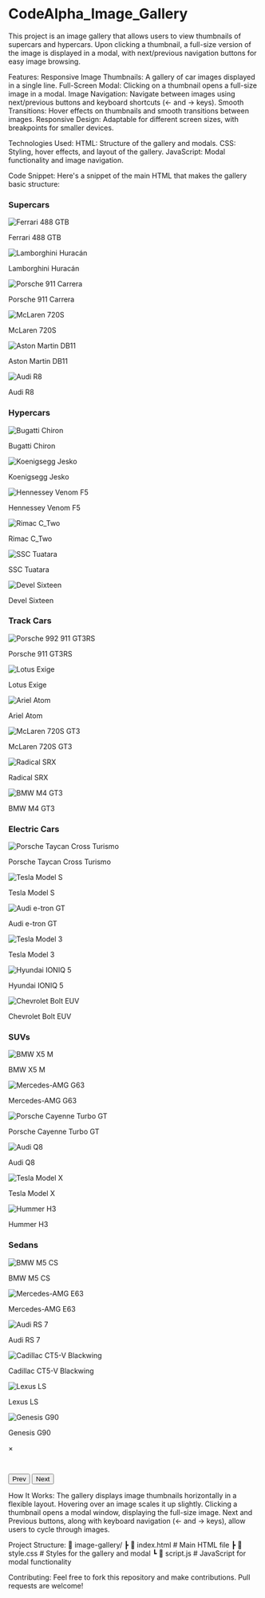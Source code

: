 # CodeAlpha_Image_Gallery

This project is an image gallery that allows users to view thumbnails of supercars and hypercars. Upon clicking a thumbnail, a full-size version of the image is displayed in a modal, with next/previous navigation buttons for easy image browsing.

Features:
Responsive Image Thumbnails: A gallery of car images displayed in a single line.
Full-Screen Modal: Clicking on a thumbnail opens a full-size image in a modal.
Image Navigation: Navigate between images using next/previous buttons and keyboard shortcuts (← and → keys).
Smooth Transitions: Hover effects on thumbnails and smooth transitions between images.
Responsive Design: Adaptable for different screen sizes, with breakpoints for smaller devices.

Technologies Used:
HTML: Structure of the gallery and modals.
CSS: Styling, hover effects, and layout of the gallery.
JavaScript: Modal functionality and image navigation.

Code Snippet:
Here's a snippet of the main HTML that makes the gallery basic structure:

<!DOCTYPE html>
<html lang="en">
<head>
  <meta charset="UTF-8">
  <meta name="viewport" content="width=device-width, initial-scale=1.0">
  <title>Image Gallery</title>
  <link rel="stylesheet" href="styles.css">
</head>
<body>
  <centre>
  <div class="gallery-section">
    <h3>Supercars</h3>
    <div class="gallery">
      <div class="thumbnail-container">
        <img src="https://image.cnbcfm.com/api/v1/image/102396732-trequarti_basso.?v=1423061058&w=1600&h=900" alt="Ferrari 488 GTB" class="thumbnail">
        <p>Ferrari 488 GTB</p>
      </div>
      <div class="thumbnail-container">
        <img src="https://imgd.aeplcdn.com/1280x720/n/cw/ec/14054/huracan-evo-exterior-right-front-three-quarter-3.jpeg?isig=0&q=80" alt="Lamborghini Huracán" class="thumbnail">
        <p>Lamborghini Huracán</p>
      </div>
      <div class="thumbnail-container">
        <img src="https://imgd.aeplcdn.com/664x374/cw/ec/39232/Porsche-992-911-Right-Front-Three-Quarter-154380.jpg?wm=0&q=80" alt="Porsche 911 Carrera" class="thumbnail">
        <p>Porsche 911 Carrera</p>
      </div>
      <div class="thumbnail-container">
        <img src="https://thechicicon.com/wp-content/uploads/2021/03/mclaren-720s-spider-by-mso.jpg" alt="McLaren 720S" class="thumbnail">
        <p>McLaren 720S</p>
      </div>
      <div class="thumbnail-container">
        <img src="https://www.topgear.com/sites/default/files/cars-car/image/2019/07/aston_martin_db11_amr_china_grey_23945.jpg" alt="Aston Martin DB11" class="thumbnail">
        <p>Aston Martin DB11</p>
      </div>
      <div class="thumbnail-container">
        <img src="https://uploads.audi-mediacenter.com/system/production/media/70272/images/3c92d2acbf6ab5f85be8006f854786f0f0ff36be/A1813681_web_2880.jpg?1698341967" alt="Audi R8" class="thumbnail">
        <p>Audi R8</p>
      </div>
    </div>
  </div>
  <div class="gallery-section">
    <h3>Hypercars</h3>
    <div class="gallery">
      <div class="thumbnail-container">
        <img src="https://upload.wikimedia.org/wikipedia/commons/thumb/1/18/Bugatti_Chiron_1.jpg/1200px-Bugatti_Chiron_1.jpg" alt="Bugatti Chiron" class="thumbnail">
        <p>Bugatti Chiron</p>
      </div>
      <div class="thumbnail-container">
        <img src="https://www.carscoops.com/wp-content/uploads/2023/11/2023-Koenigsegg-Jesko.jpg" alt="Koenigsegg Jesko" class="thumbnail">
        <p>Koenigsegg Jesko</p>
      </div>
      <div class="thumbnail-container">
        <img src="https://news.dupontregistry.com/wp-content/uploads/2023/07/venom-f5_moon-white-2-1140x570.jpg" alt="Hennessey Venom F5" class="thumbnail">
        <p>Hennessey Venom F5</p>
      </div>
      <div class="thumbnail-container">
        <img src="https://www.electrive.com/media/2021/06/rimac-nevera-2021-02-min-1400x700.png.webp" alt="Rimac C_Two" class="thumbnail">
        <p>Rimac C_Two</p>
      </div>
      <div class="thumbnail-container">
        <img src="https://upload.wikimedia.org/wikipedia/commons/3/3d/2019_SSC_Tuatara_at_Pebble_Beach_Press_Conference.jpg" alt="SSC Tuatara" class="thumbnail">
        <p>SSC Tuatara</p>
      </div>
      <div class="thumbnail-container">
        <img src="https://www.carrozzieri-italiani.com/wp-content/uploads/devel-sixteen-in-dubai-webp-immagine-WEBP-1280-%C3%97-720-pixel-Riscalata-83.png" alt="Devel Sixteen" class="thumbnail">
        <p>Devel Sixteen</p>
      </div>
    </div>
  </div>
  <div class="gallery-section">
    <h3>Track Cars</h3>
    <div class="gallery"> 
      <div class="thumbnail-container">
        <img src="https://www.theglobeandmail.com/resizer/v2/FKQRKJ56XVAAVKTBZMA6F4KYOE.jpg?auth=a4bafd4b1a398111a0511ae5c9324a81d0eb9ca2966f1315531976ed3202617a&width=1200&quality=80" alt="Porsche 992 911 GT3RS" class="thumbnail">
        <p>Porsche 911 GT3RS</p>
      </div>
      <div class="thumbnail-container">
        <img src="https://static.autox.com/uploads/2020/06/Lotus-Exige-Sport-410-20th-Anniversary-Edition-Chrome-Orange-Front-Quarter.jpg" alt="Lotus Exige" class="thumbnail">
        <p>Lotus Exige</p>
      </div>
      <div class="thumbnail-container">
        <img src="https://cdn.motor1.com/images/mgl/Y9zbJ/s1/2010-ariel-atom-500.webp" alt="Ariel Atom" class="thumbnail">
        <p>Ariel Atom</p>
      </div>
      <div class="thumbnail-container">
        <img src="https://mclaren.scene7.com/is/image/mclaren/720S_GT3_Header-8:crop-16x9?wid=1920&hei=1080" alt="McLaren 720S GT3" class="thumbnail">
        <p>McLaren 720S GT3</p>
      </div>
      <div class="thumbnail-container">
        <img src="https://upload.wikimedia.org/wikipedia/commons/thumb/1/11/RadicalRXCV8.jpg/1200px-RadicalRXCV8.jpg" alt="Radical SRX" class="thumbnail">
        <p>Radical SRX</p>
      </div>
      <div class="thumbnail-container">
        <img src="https://cdn-4.motorsport.com/images/amp/Yv89RdL0/s6/bmw-m4-gt3-1.jpg" alt="BMW M4 GT3" class="thumbnail">
        <p>BMW M4 GT3</p>
      </div>
    </div>
  </div>
  <div class="gallery-section">
    <h3>Electric Cars</h3>
    <div class="gallery">
      <div class="thumbnail-container">
        <img src="https://www.topgear.com/sites/default/files/2021/10/Porsche_Taycan_4S_CT_front_static.jpg" alt="Porsche Taycan Cross Turismo" class="thumbnail">
        <p>Porsche Taycan Cross Turismo</p>
      </div>
      <div class="thumbnail-container">
        <img src="https://akm-img-a-in.tosshub.com/indiatoday/images/story/202101/2021_Tesla_Model_S_exterior_1200x768.jpeg?size=1200:675" alt="Tesla Model S" class="thumbnail">
        <p>Tesla Model S</p>
      </div>
      <div class="thumbnail-container">
        <img src="https://cdni.autocarindia.com/Utils/ImageResizer.ashx?n=https://cdni.autocarindia.com/ExtraImages/20210210010954_Audi_e_tron_GT_quattro_2022_front.jpg" alt="Audi e-tron GT" class="thumbnail">
        <p>Audi e-tron GT</p>
      </div>
      <div class="thumbnail-container">
        <img src="https://v2charge.com/wp-content/uploads/2024/04/tesla-model-3-performance-valencia.jpg" alt="Tesla Model 3" class="thumbnail">
        <p>Tesla Model 3</p>
      </div>
      <div class="thumbnail-container">
        <img src="https://dmassets.hyundai.com/is/image/hyundaiautoever/hyundai-ioniq-5-n-debut-goodwood-2023-studio-exterior-01:Content%20Banner%20Mobile?wid=767&hei=668" alt="Hyundai IONIQ 5" class="thumbnail">
        <p>Hyundai IONIQ 5</p>
      </div>
      <div class="thumbnail-container">
        <img src="https://media.ed.edmunds-media.com/chevrolet/bolt-euv/2023/oem/2023_chevrolet_bolt-euv_4dr-hatchback_premier_fq_oem_1_1600.jpg" alt="Chevrolet Bolt EUV" class="thumbnail">
        <p>Chevrolet Bolt EUV</p>
      </div>
    </div>
  </div>
  <div class="gallery-section">
    <h3>SUVs</h3>
    <div class="gallery">
      <div class="thumbnail-container">
        <img src="https://imgd.aeplcdn.com/664x374/n/cw/ec/51529/x5-m-exterior-left-front-three-quarter-2.jpeg?q=80" alt="BMW X5 M" class="thumbnail">
        <p>BMW X5 M</p>
      </div>
      <div class="thumbnail-container">
        <img src="https://www.cnet.com/a/img/resize/69ad415912f3b755f32a5adf105494322a19f169/hub/2020/10/07/8aa56ed8-69ff-4b50-ae8e-b4cf7dde2189/2020-mercedes-amg-g63-001.jpg?auto=webp&width=768" alt="Mercedes-AMG G63" class="thumbnail">
        <p>Mercedes-AMG G63</p>
      </div>
      <div class="thumbnail-container">
        <img src="https://www.europeanprestige.co.uk/blobs/stock/320/images/a58e420b-1f9d-4a6e-8c0a-c60362dd77e8/hi4a9477.jpg?width=2000&height=1333" alt="Porsche Cayenne Turbo GT" class="thumbnail">
        <p>Porsche Cayenne Turbo GT</p>
      </div>
      <div class="thumbnail-container">
        <img src="https://cdni.autocarindia.com/Utils/ImageResizer.ashx?n=https://cdni.autocarindia.com/ExtraImages/20230905025640_Audi%20Q8%20facelift.jpg" alt="Audi Q8" class="thumbnail">
        <p>Audi Q8</p>
      </div>
      <div class="thumbnail-container">
        <img src="https://www.cnet.com/a/img/resize/50a2b0406834f3b07d90495e3fac989d6bf51af3/hub/2016/04/28/5a91e8fc-14bc-4c22-abe4-b990073328d2/2016-tesla-model-s-19-of-43.jpg?auto=webp&width=768" alt="Tesla Model X" class="thumbnail">
        <p>Tesla Model X</p>
      </div>
      <div class="thumbnail-container">
        <img src="https://bringatrailer.com/wp-content/uploads/2022/11/2006_hummer_h3_2006_hummer_h3_f7a22c99-8221-48e4-8814-5d72afa328f5-02yhss-79070-08029.jpg" alt="Hummer H3" class="thumbnail">
        <p>Hummer H3</p>
      </div>
    </div>
  </div>
  <div class="gallery-section">
    <h3>Sedans</h3>
    <div class="gallery">
      <div class="thumbnail-container">
        <img src="https://w0.peakpx.com/wallpaper/723/715/HD-wallpaper-bmw-m5-cs-2021.jpg" alt="BMW M5 CS" class="thumbnail">
        <p>BMW M5 CS</p>
      </div>
      <div class="thumbnail-container">
        <img src="https://cdni.autocarindia.com/ExtraImages/20200618115022_mercedes-amg-e63-2020-front.jpg" alt="Mercedes-AMG E63" class="thumbnail">
        <p>Mercedes-AMG E63</p>
      </div>
      <div class="thumbnail-container">
        <img src="https://akm-img-a-in.tosshub.com/indiatoday/images/story/202007/1_5.png?size=690:388" alt="Audi RS 7" class="thumbnail">
        <p>Audi RS 7</p>
      </div>
      <div class="thumbnail-container">
        <img src="https://www.cadillac.com/content/dam/cadillac/na/us/english/index/vehicles/2025/sedans/ct5-v/overview/01-images/my25-ct5-v-mov-feature-story-blackwing.jpg?imwidth=960" alt="Cadillac CT5-V Blackwing" class="thumbnail">
        <p>Cadillac CT5-V Blackwing</p>
      </div>
      <div class="thumbnail-container">
        <img src="https://vehicle-images.dealerinspire.com/ba03-110004845/JTHGYLGF3P5002680/0faf8fda8ab1ece9f6e012311fc1cd44.jpg" alt="Lexus LS" class="thumbnail">
        <p>Lexus LS</p>
      </div>
      <div class="thumbnail-container">
        <img src="https://cdni.autocarindia.com/ExtraImages/20211130054210_600517.jpg" alt="Genesis G90" class="thumbnail">
        <p>Genesis G90</p>
      </div>
    </div>
  </div>
</centre> 
<div class="modal" id="imageModal">
  <span class="close" id="closeModal">&times;</span>
  <h2 id="modalHeading"></h2>
  <img class="modal-content" id="fullImage" src="" alt="">
  <p id="modalCaption"></p>
  <div class="modal-controls">
    <button id="prevModal">Prev</button>
    <button id="nextModal">Next</button>
  </div>
</div>
  <script src="script.js"></script>
</body>
</html>


How It Works:
The gallery displays image thumbnails horizontally in a flexible layout. Hovering over an image scales it up slightly.
Clicking a thumbnail opens a modal window, displaying the full-size image.
Next and Previous buttons, along with keyboard navigation (← and → keys), allow users to cycle through images.

Project Structure:
📁 image-gallery/
 ┣ 📄 index.html       # Main HTML file
 ┣ 📄 style.css        # Styles for the gallery and modal
 ┗ 📄 script.js        # JavaScript for modal functionality
 
Contributing:
Feel free to fork this repository and make contributions. Pull requests are welcome!
